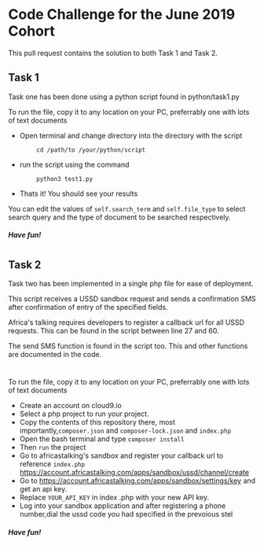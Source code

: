 # Code Challenge for the June 2019 Cohort

This pull request contains the solution to both Task 1 and Task 2. 

## Task 1

Task one has been done using a python script found in python/task1.py

To run the file, copy it to any location on your PC, preferrably one with lots of text documents

 - Open terminal and change directory into the directory with the script
```
        cd /path/to /your/python/script
```
 - run the script using the command 
```
        python3 test1.py
```
- Thats it! You should see your results

You can edit the values of `self.search_term` and `self.file_type` to select search query and the type of document to be searched respectively. 

##### Have fun!
#
#
## Task 2

Task two has been implemented in a single php file for ease of deployment.

This script receives a USSD sandbox request and sends a confirmation SMS after confirmation of entry of the specified fields.

Africa's talking requires developers to register a callback url for all USSD requests. This can be found in the script between line 27 and 60.

The send SMS function is found in the script too. This and other functions are documented in the code.

#
To run the file, copy it to any location on your PC, preferrably one with lots of text documents

 - Create an account on cloud9.io
 - Select a php project to run your project.
 - Copy the contents of this repository there, most importantly,`composer.json` and `composer-lock.json` and `index.php`
 - Open the bash terminal and type `composer install`
 - Then `run` the project
 - Go to africastalking's sandbox and register your callback url to reference `index.php` https://account.africastalking.com/apps/sandbox/ussd/channel/create
 - Go to https://account.africastalking.com/apps/sandbox/settings/key and get an api key. 
 - Replace `YOUR_API_KEY` in index .php with your new API key.
 - Log into your sandbox application and after registering a phone number,dial the ussd code you had specified in the prevoious stel
 
##### Have fun!
